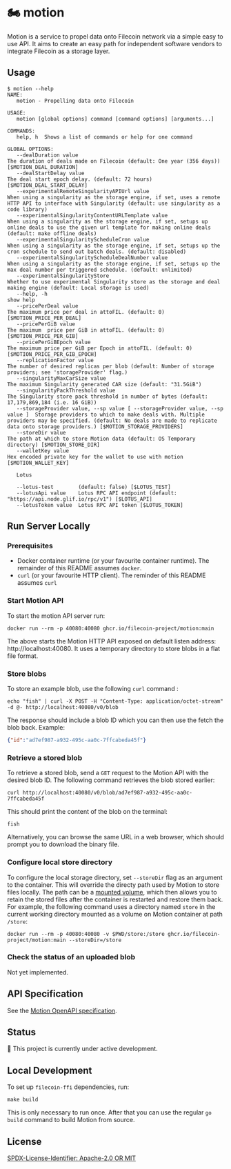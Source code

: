 # :motorcycle: motion

Motion is a service to propel data onto Filecoin network via a simple easy to use API. It aims to create an easy path for independent software vendors to integrate Filecoin as a storage layer.

## Usage

```text
$ motion --help
NAME:
   motion - Propelling data onto Filecoin

USAGE:
   motion [global options] command [command options] [arguments...]

COMMANDS:
   help, h  Shows a list of commands or help for one command

GLOBAL OPTIONS:
   --dealDuration value                                                         The duration of deals made on Filecoin (default: One year (356 days)) [$MOTION_DEAL_DURATION]
   --dealStartDelay value                                                       The deal start epoch delay. (default: 72 hours) [$MOTION_DEAL_START_DELAY]
   --experimentalRemoteSingularityAPIUrl value                                  When using a singularity as the storage engine, if set, uses a remote HTTP API to interface with Singularity (default: use singularity as a code library)
   --experimentalSingularityContentURLTemplate value                            When using a singularity as the storage engine, if set, setups up online deals to use the given url template for making online deals (default: make offline deals)
   --experimentalSingularityScheduleCron value                                  When using a singularity as the storage engine, if set, setups up the cron schedule to send out batch deals. (default: disabled)
   --experimentalSingularityScheduleDealNumber value                            When using a singularity as the storage engine, if set, setups up the max deal number per triggered schedule. (default: unlimited)
   --experimentalSingularityStore                                               Whether to use experimental Singularity store as the storage and deal making engine (default: Local storage is used)
   --help, -h                                                                   show help
   --pricePerDeal value                                                         The maximum price per deal in attoFIL. (default: 0) [$MOTION_PRICE_PER_DEAL]
   --pricePerGiB value                                                          The maximum  price per GiB in attoFIL. (default: 0) [$MOTION_PRICE_PER_GIB]
   --pricePerGiBEpoch value                                                     The maximum price per GiB per Epoch in attoFIL. (default: 0) [$MOTION_PRICE_PER_GIB_EPOCH]
   --replicationFactor value                                                    The number of desired replicas per blob (default: Number of storage providers; see 'storageProvider' flag.)
   --singularityMaxCarSize value                                                The maximum Singularity generated CAR size (default: "31.5GiB")
   --singularityPackThreshold value                                             The Singularity store pack threshold in number of bytes (default: 17,179,869,184 (i.e. 16 GiB))
   --storageProvider value, --sp value [ --storageProvider value, --sp value ]  Storage providers to which to make deals with. Multiple providers may be specified. (default: No deals are made to replicate data onto storage providers.) [$MOTION_STORAGE_PROVIDERS]
   --storeDir value                                                             The path at which to store Motion data (default: OS Temporary directory) [$MOTION_STORE_DIR]
   --walletKey value                                                            Hex encoded private key for the wallet to use with motion [$MOTION_WALLET_KEY]

   Lotus

   --lotus-test        (default: false) [$LOTUS_TEST]
   --lotusApi value    Lotus RPC API endpoint (default: "https://api.node.glif.io/rpc/v1") [$LOTUS_API]
   --lotusToken value  Lotus RPC API token [$LOTUS_TOKEN]
```

## Run Server Locally

### Prerequisites

* Docker container runtime (or your favourite container runtime). The remainder of this README assumes `docker`.
* `curl` (or your favourite HTTP client). The reminder of this README assumes `curl`

### Start Motion API

To start the motion API server run:

```shell
docker run --rm -p 40080:40080 ghcr.io/filecoin-project/motion:main
```
The above starts the Motion HTTP API exposed on default listen address: http://localhost:40080.
It uses a temporary directory to store blobs in a flat file format.

### Store blobs

To store an example blob, use the following `curl` command :
```shell
echo "fish" | curl -X POST -H "Content-Type: application/octet-stream" -d @- http://localhost:40080/v0/blob
```
The response should include a blob ID which you can then use the fetch the blob back. Example:
```json
{"id":"ad7ef987-a932-495c-aa0c-7ffcabeda45f"}
```

### Retrieve a stored blob

To retrieve a stored blob, send a `GET` request to the Motion API with the desired blob ID.
The following command retrieves the blob stored earlier:

```shell
curl http://localhost:40080/v0/blob/ad7ef987-a932-495c-aa0c-7ffcabeda45f
```
This should print the content of the blob on the terminal:

```
fish
```

Alternatively, you can browse the same URL in a web browser, which should prompt you to download the binary file.

### Configure local store directory

To configure the local storage directory, set `--storeDir` flag as an argument to the container.
This will override the directy path used by Motion to store files locally.
The path can be a [mounted volume](https://docs.docker.com/storage/volumes/), which then allows you to retain the stored files after the container
is restarted and restore them back. For example, the following command uses a directory named `store` in the current working directory mounted as a volume on Motion container at path `/store`:

```shell
docker run --rm -p 40080:40080 -v $PWD/store:/store ghcr.io/filecoin-project/motion:main --storeDir=/store
```

### Check the status of an uploaded blob

Not yet implemented.

## API Specification

See the [Motion OpenAPI specification](openapi.yaml).

## Status

:construction: This project is currently under active development.

## Local Development

To set up `filecoin-ffi` dependencies, run:

```shell
make build
```

This is only necessary to run once. After that you can use the regular `go build` command to build Motion from source.

## License

[SPDX-License-Identifier: Apache-2.0 OR MIT](LICENSE.md)
